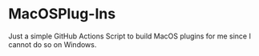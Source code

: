 # MacOSPlug-Ins
Just a simple GitHub Actions Script to build MacOS plugins for me since I cannot do so on Windows.
